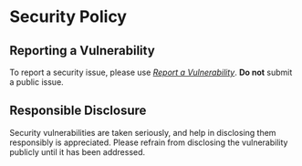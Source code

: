 # Security Policy

## Reporting a Vulnerability

To report a security issue, please use [*Report a Vulnerability*](https://github.com/offa/influxdb-cxx/security/advisories/new). **Do not** submit a public issue.

## Responsible Disclosure

Security vulnerabilities are taken seriously, and help in disclosing them responsibly is appreciated. Please refrain from disclosing the vulnerability publicly until it has been addressed.
